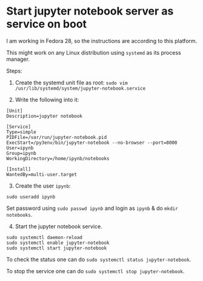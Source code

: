 # Start jupyter notebook server as service on boot

I am working in Fedora 28, so the instructions are according to this platform.

This might work on any Linux distribution using `systemd` as its process manager.

Steps:
1. Create the systemd unit file as root: `sudo vim /usr/lib/systemd/system/jupyter-notebook.service`

2. Write the following into it:
```
[Unit]
Description=jupyter notebook

[Service]
Type=simple
PIDFile=/var/run/jupyter-notebook.pid
ExecStart=/py3env/bin/jupyter-notebook --no-browser --port=8000
User=ipynb
Group=ipynb
WorkingDirectory=/home/ipynb/notebooks

[Install]
WantedBy=multi-user.target
```

3. Create the user `ipynb`:
```
sudo useradd ipynb
``` 
Set password using `sudo passwd ipynb` and login as `ipynb` & do `mkdir notebooks`.

4. Start the jupyter notebook service.
```
sudo systemctl daemon-reload
sudo systemctl enable jupyter-notebook
sudo systemctl start jupyter-notebook
```

To check the status one can do `sudo systemctl status jupyter-notebook`.

To stop the service one can do `sudo systemctl stop jupyter-notebook`.